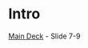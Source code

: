 # Intro
[Main Deck](https://nileglobalinc-my.sharepoint.com/:p:/g/personal/shiv_nilesecure_com/EetxX1hpDzRHhRIFga8_XJMB4hAH4uuh7UPcWKRXikGpZA?e=NfqIbY) - Slide 7-9